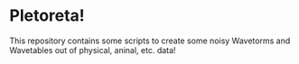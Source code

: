 # Pletoreta!
This repository contains some scripts to create some noisy Wavetorms and Wavetables out of physical, aninal, etc. data!

